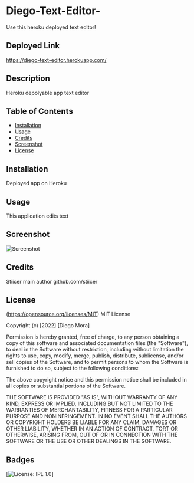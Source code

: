 # Diego-Text-Editor-

Use this heroku deployed text editor!
## Deployed Link

https://diego-text-editor.herokuapp.com/
 
## Description

Heroku depolyable app text editor

## Table of Contents

- [Installation](#installation)
- [Usage](#usage)
- [Credits](#credits)
- [Screenshot](#screenshot)
- [License](#license)

## Installation

Deployed app on Heroku

## Usage

This application edits text

## Screenshot
![Screenshot](./src/images/Editorapp.png)

## Credits

Stiicer main author
github.com/stiicer

  ## License 
  (https://opensource.org/licenses/MIT)
  MIT License

Copyright (c) [2022] [Diego Mora]

Permission is hereby granted, free of charge, to any person obtaining a copy
of this software and associated documentation files (the "Software"), to deal
in the Software without restriction, including without limitation the rights
to use, copy, modify, merge, publish, distribute, sublicense, and/or sell
copies of the Software, and to permit persons to whom the Software is
furnished to do so, subject to the following conditions:

The above copyright notice and this permission notice shall be included in all
copies or substantial portions of the Software.

THE SOFTWARE IS PROVIDED "AS IS", WITHOUT WARRANTY OF ANY KIND, EXPRESS OR
IMPLIED, INCLUDING BUT NOT LIMITED TO THE WARRANTIES OF MERCHANTABILITY,
FITNESS FOR A PARTICULAR PURPOSE AND NONINFRINGEMENT. IN NO EVENT SHALL THE
AUTHORS OR COPYRIGHT HOLDERS BE LIABLE FOR ANY CLAIM, DAMAGES OR OTHER
LIABILITY, WHETHER IN AN ACTION OF CONTRACT, TORT OR OTHERWISE, ARISING FROM,
OUT OF OR IN CONNECTION WITH THE SOFTWARE OR THE USE OR OTHER DEALINGS IN THE
SOFTWARE.
 
  
  ## Badges 
  [![License: IPL 1.0](https://img.shields.io/badge/License-MIT-yellow.svg)]